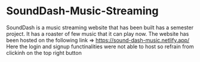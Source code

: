 # SoundDash-Music-Streaming
SoundDash is a music streaming website that has been built has a semester project. It has a roaster of few music that it can play now. The website has been hosted on the following link => https://sound-dash-music.netlify.app/
Here the login and signup functinalities were not able to host so refrain from clickinh on the top right button
